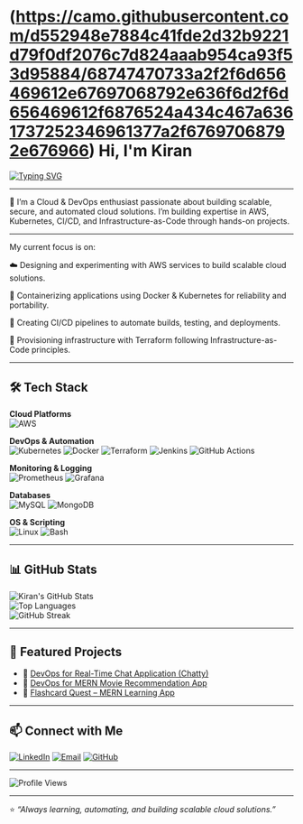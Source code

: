 # (https://camo.githubusercontent.com/d552948e7884c41fde2d32b9221d79f0df2076c7d824aaab954ca93f53d95884/68747470733a2f2f6d656469612e67697068792e636f6d2f6d656469612f6876524a434c467a6361737252346961377a2f67697068792e676966) Hi, I'm Kiran  

[![Typing SVG](https://readme-typing-svg.herokuapp.com?color=36BCF7&lines=Cloud+%26+DevOps+Engineer;AWS+%7C+Kubernetes+%7C+Terraform;CI%2FCD+%7C+Automation+%7C+IaC;Always+Learning+%26+Building)](https://git.io/typing-svg)

---

🚀 I’m a Cloud & DevOps enthusiast passionate about building scalable, secure, and automated cloud solutions. I’m building expertise in AWS, Kubernetes, CI/CD, and Infrastructure-as-Code through hands-on projects.

---

My current focus is on:

☁️ Designing and experimenting with AWS services to build scalable cloud solutions.

🐳 Containerizing applications using Docker & Kubernetes for reliability and portability.

🚀 Creating CI/CD pipelines to automate builds, testing, and deployments.

📝 Provisioning infrastructure with Terraform following Infrastructure-as-Code principles.

---

## 🛠️ Tech Stack  

**Cloud Platforms**  
![AWS](https://img.shields.io/badge/AWS-232F3E?style=for-the-badge&logo=amazonaws&logoColor=white)  

**DevOps & Automation**  
![Kubernetes](https://img.shields.io/badge/Kubernetes-326CE5?style=for-the-badge&logo=kubernetes&logoColor=white) 
![Docker](https://img.shields.io/badge/Docker-2496ED?style=for-the-badge&logo=docker&logoColor=white) 
![Terraform](https://img.shields.io/badge/Terraform-7B42BC?style=for-the-badge&logo=terraform&logoColor=white) 
![Jenkins](https://img.shields.io/badge/Jenkins-D24939?style=for-the-badge&logo=jenkins&logoColor=white)
![GitHub Actions](https://img.shields.io/badge/GitHub_Actions-2088FF?style=for-the-badge&logo=githubactions&logoColor=white) 

**Monitoring & Logging**  
![Prometheus](https://img.shields.io/badge/Prometheus-E6522C?style=for-the-badge&logo=prometheus&logoColor=white) 
![Grafana](https://img.shields.io/badge/Grafana-F46800?style=for-the-badge&logo=grafana&logoColor=white) 

**Databases**  
![MySQL](https://img.shields.io/badge/MySQL-005C84?style=for-the-badge&logo=mysql&logoColor=white) 
![MongoDB](https://img.shields.io/badge/MongoDB-4EA94B?style=for-the-badge&logo=mongodb&logoColor=white)  

**OS & Scripting**  
![Linux](https://img.shields.io/badge/Linux-FCC624?style=for-the-badge&logo=linux&logoColor=black) 
![Bash](https://img.shields.io/badge/Bash-4EAA25?style=for-the-badge&logo=gnu-bash&logoColor=white)  

---

## 📊 GitHub Stats  

![Kiran's GitHub Stats](https://github-readme-stats.vercel.app/api?username=kiranrajeev1&show_icons=true&theme=tokyonight)  
![Top Languages](https://github-readme-stats.vercel.app/api/top-langs/?username=kiranrajeev1&layout=compact&theme=tokyonight)  
![GitHub Streak](https://streak-stats.demolab.com?user=kiranrajeev1&theme=tokyonight)  

---

## 🚀 Featured Projects  

- 🔹 [DevOps for Real-Time Chat Application (Chatty)](https://github.com/kiranrajeev1/DevSecOps-chat-app.git)  
- 🔹 [DevOps for MERN Movie Recommendation App](https://github.com/kiranrajeev1/DevSecOps-MERN-MovieApp.git)  
- 🔹 [Flashcard Quest – MERN Learning App](https://github.com/kiranrajeev1/Flashcard-Quest-MERN-App.git)  

---

## 📫 Connect with Me  

[![LinkedIn](https://img.shields.io/badge/LinkedIn-0077B5?style=for-the-badge&logo=linkedin&logoColor=white)](https://linkedin.com/in/kiran-rajeevkv) 
[![Email](https://img.shields.io/badge/Email-D14836?style=for-the-badge&logo=gmail&logoColor=white)](mailto:kiranrajeev2003@gmail.com) 
[![GitHub](https://img.shields.io/badge/GitHub-181717?style=for-the-badge&logo=github&logoColor=white)](https://github.com/kiranrajeev1)  

---

![Profile Views](https://komarev.com/ghpvc/?username=kiranrajeev1&color=blue&style=flat-square)

---

⭐️ *“Always learning, automating, and building scalable cloud solutions.”*  
